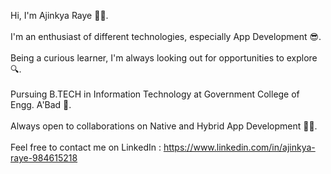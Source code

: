 Hi, I'm Ajinkya Raye 🙋‍♂️.<br/><br/>
I'm an enthusiast of different technologies, especially App Development 😎. <br/><br/>
Being a curious learner, I'm always looking out for opportunities to explore 🔍.<br/><br/>
Pursuing B.TECH in Information Technology at Government College of Engg. A'Bad 🏫.<br/><br/>
Always open to collaborations on Native and Hybrid App Development 🤜🤛.<br/><br/>
Feel free to contact me on LinkedIn : https://www.linkedin.com/in/ajinkya-raye-984615218

